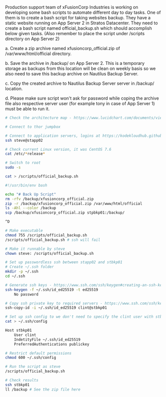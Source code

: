 Production support team of xFusionCorp Industries is working on developing some bash scripts to automate different day to day tasks. One of them is to create a bash script for taking websites backup. They have a static website running on App Server 2 in Stratos Datacenter. They need to create a bash script named official_backup.sh which should accomplish below given tasks. (Also remember to place the script under /scripts directory on App Server 2)

a. Create a zip archive named xfusioncorp_official.zip of /var/www/html/official directory.

b. Save the archive in /backup/ on App Server 2. This is a temporary storage as backups from this location will be clean on weekly basis so we also need to save this backup archive on Nautilus Backup Server.

c. Copy the created archive to Nautilus Backup Server server in /backup/ location.

d. Please make sure script won't ask for password while coping the archive file also respective server user (for example tony in case of App Server 1) must be able to run it.

```bash
# Check the architecture map - https://www.lucidchart.com/documents/view/58e22de2-c446-4b49-ae0f-db79a3318e97/0_0

# Connect to thor jumpbox

# Connect to application servers, logins at https://kodekloudhub.github.io/kodekloud-engineer/docs/projects/nautilus
ssh steve@stapp02

# Check current Linux version, it was CentOS 7.6
cat /etc/*release*

# Switch to root
sudo -s

cat > /scripts/official_backup.sh

#!/usr/bin/env bash

echo "# Back Up Script"
rm -rfv /backup/xfusioncorp_official.zip
zip -r /backup/xfusioncorp_official.zip /var/www/html/official
ls -Ahl --color /backup
scp /backup/xfusioncorp_official.zip stpbkp01:/backup/

^D

# Make executable
chmod 755 /scripts/official_backup.sh
/scripts/official_backup.sh # ssh will fail

# Make it runnable by steve
chown steve: /scripts/official_backup.sh

# Set up passwordless ssh between stapp02 and stbkp01
# Create ~/.ssh folder
mkdir -p ~/.ssh
cd ~/.ssh

# Generate ssh keys - https://www.ssh.com/ssh/keygen#creating-an-ssh-key-pair-for-user-authentication
ssh-keygen -f ~/.ssh/id_ed25519 -t ed25519
	No password

# Copy ssh private key to required servers - https://www.ssh.com/ssh/keygen#copying-the-public-key-to-the-server
ssh-copy-id -i ~/.ssh/id_ed25519 clint@stbkp01

# Set up ssh config to we don't need to specify the clint user with stbkp01
cat > ~/.ssh/config

Host stbkp01
	User clint
	IndetityFile ~/.ssh/id_ed25519
	PreferredAuthentications publickey

# Restrict default permissions
chmod 600 ~/.ssh/config

# Run the script as steve
/scripts/official_backup.sh

# Check results
ssh stbkp01
ll /backup # See the zip file here
```